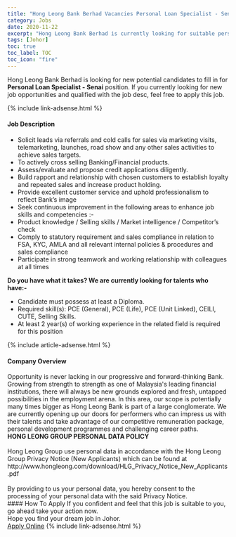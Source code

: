 ```yaml
---
title: "Hong Leong Bank Berhad Vacancies Personal Loan Specialist - Senai" 
category: Jobs 
date: 2020-11-22 
excerpt: "Hong Leong Bank Berhad is currently looking for suitable person to fill in the Personal Loan Specialist - Senai which positioned at Johor" 
tags: [Johor] 
toc: true 
toc_label: TOC 
toc_icon: "fire" 
--- 
```


<p>Hong Leong Bank Berhad is looking for new potential candidates to fill in for <b>Personal Loan Specialist - Senai</b> position. If you currently looking for new job opportunities and qualified with the job desc, feel free to apply this job.
</p>{% include link-adsense.html %} 
<div><div><div><h4>Job Description</h4></div></div><div><div><span><div><ul><li>Solicit leads via referrals and cold calls for sales via marketing visits, telemarketing, launches, road show and any other sales activities to achieve sales targets.</li><li>To actively cross selling Banking/Financial products.</li><li>Assess/evaluate and propose credit applications diligently.</li><li>Build rapport and relationship with chosen customers to establish loyalty and repeated sales and increase product holding.</li><li>Provide excellent customer service and uphold professionalism to reflect Bank&#8217;s image</li><li>Seek continuous improvement in the following areas to enhance job skills and competencies :-</li><li>Product knowledge / Selling skills / Market intelligence / Competitor&#8217;s check</li><li>Comply to statutory requirement and sales compliance in relation to FSA, KYC, AMLA and all relevant internal policies &amp; procedures and sales compliance</li><li>Participate in strong teamwork and working relationship with colleagues at all times</li></ul><div><strong>Do you have what it takes? We are currently looking for talents who have:-</strong></div><ul><li>Candidate must possess at least a Diploma.</li><li>Required skill(s): PCE (General), PCE (Life), PCE (Unit Linked), CEILI, CUTE, Selling Skills.</li><li>At least 2 year(s) of working experience in the related field is required for this position</li></ul></div></span></div></div></div> 
{% include article-adsense.html %} 
<div><div><div><h4>Company Overview</h4></div></div><div><div><span><div><div>
	Opportunity is never lacking in our progressive and forward-thinking Bank. Growing from strength to strength as one of Malaysia's leading financial institutions, there will always be new grounds explored and fresh, untapped possibilities in the employment arena. In this area, our scope is potentially many times bigger as Hong Leong Bank is part of a large conglomerate. We are currently opening up our doors for performers who can impress us with their talents and take advantage of our competitive remuneration package, personal development programmes and challenging career paths.</div>
<div>
<strong>HONG LEONG GROUP PERSONAL DATA POLICY</strong><br>
	&#160;</div>
<div>
	Hong Leong Group use personal data in accordance with the Hong Leong Group Privacy Notice (New Applicants) which can be found at http://www.hongleong.com/download/HLG_Privacy_Notice_New_Applicants.pdf<br>
	&#160;</div>
<div>
	By providing to us your personal data, you hereby consent to the processing of your personal data with the said Privacy Notice.</div></div></span></div></div></div> 
#### How To Apply 
If you confident and feel that this job is suitable to you, go ahead take your action now. <br/> 
Hope you find your dream job in Johor. <br/> 
<a href="https://www.jobstreet.com.my/en/job/personal-loan-specialist-senai-4428969?jobId=jobstreet-my-job-4428969&sectionRank=13&token=0~edb867b8-9f6c-44ec-925d-d652e1a4a829&fr=SRP%20View%20In%20New%20Ta" class="btn btn--info" target="_blank" rel="nofollow noopenner">Apply Online</a> 
{% include link-adsense.html %} 